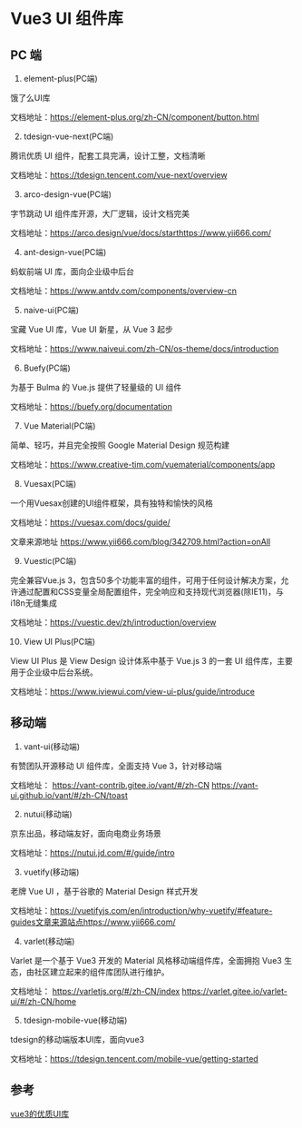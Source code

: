 # Vue3 UI 组件库

## PC 端

1. element-plus(PC端)

饿了么UI库

文档地址：https://element-plus.org/zh-CN/component/button.html

2. tdesign-vue-next(PC端)

腾讯优质 UI 组件，配套工具完满，设计工整，文档清晰

文档地址：https://tdesign.tencent.com/vue-next/overview

3. arco-design-vue(PC端)

字节跳动 UI 组件库开源，大厂逻辑，设计文档完美

文档地址：https://arco.design/vue/docs/starthttps://www.yii666.com/

4. ant-design-vue(PC端)

蚂蚁前端 UI 库，面向企业级中后台

文档地址：https://www.antdv.com/components/overview-cn

5. naive-ui(PC端)

宝藏 Vue UI 库，Vue UI 新星，从 Vue 3 起步

文档地址：https://www.naiveui.com/zh-CN/os-theme/docs/introduction

6. Buefy(PC端)

为基于 Bulma 的 Vue.js 提供了轻量级的 UI 组件

文档地址：https://buefy.org/documentation

7. Vue Material(PC端)

简单、轻巧，并且完全按照 Google Material Design 规范构建

文档地址：https://www.creative-tim.com/vuematerial/components/app

8. Vuesax(PC端)

一个用Vuesax创建的UI组件框架，具有独特和愉快的风格

文档地址：https://vuesax.com/docs/guide/

文章来源地址 https://www.yii666.com/blog/342709.html?action=onAll

9. Vuestic(PC端)

完全兼容Vue.js 3，包含50多个功能丰富的组件，可用于任何设计解决方案，允许通过配置和CSS变量全局配置组件，完全响应和支持现代浏览器(除IE11)，与i18n无缝集成

文档地址：https://vuestic.dev/zh/introduction/overview

10. View UI Plus(PC端)

View UI Plus 是 View Design 设计体系中基于 Vue.js 3 的一套 UI 组件库，主要用于企业级中后台系统。

文档地址：https://www.iviewui.com/view-ui-plus/guide/introduce

## 移动端

1. vant-ui(移动端)

有赞团队开源移动 UI 组件库，全面支持 Vue 3，针对移动端

文档地址：
https://vant-contrib.gitee.io/vant/#/zh-CN
https://vant-ui.github.io/vant/#/zh-CN/toast

2. nutui(移动端)

京东出品，移动端友好，面向电商业务场景

文档地址：https://nutui.jd.com/#/guide/intro

3. vuetify(移动端)

老牌 Vue UI ，基于谷歌的 Material Design 样式开发

文档地址：https://vuetifyjs.com/en/introduction/why-vuetify/#feature-guides文章来源站点https://www.yii666.com/

4. varlet(移动端)

Varlet 是一个基于 Vue3 开发的 Material 风格移动端组件库，全面拥抱 Vue3 生态，由社区建立起来的组件库团队进行维护。

文档地址：
https://varletjs.org/#/zh-CN/index
https://varlet.gitee.io/varlet-ui/#/zh-CN/home

5. tdesign-mobile-vue(移动端)

tdesign的移动端版本UI库，面向vue3

文档地址：https://tdesign.tencent.com/mobile-vue/getting-started

## 参考

[vue3的优质UI库](https://www.yii666.com/blog/342709.html?action=onAll)